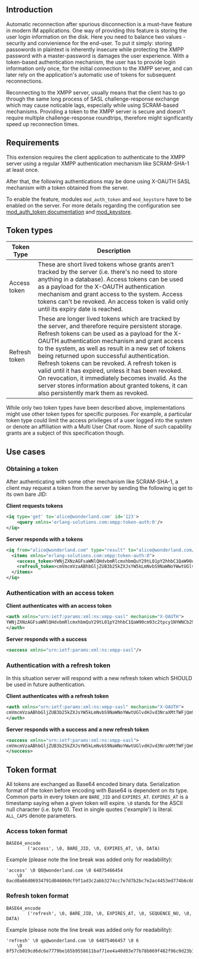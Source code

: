 ## Introduction

Automatic reconnection after spurious disconnection is a must-have feature in modern IM applications. 
One way of providing this feature is storing the user login information on the disk. 
Here you need to balance two values - security and convienience for the end-user. 
To put it simply: storing passowords in plaintext is inherently insecure while protecting the XMPP password with a master-password is damages the user experience.
With a token-based authentication mechanism, the user has to provide login information only once, for the initial connection to the XMPP server, and can later rely on the application's automatic use of tokens for subsequent reconnections.

Reconnecting to the XMPP server, usually means that the client has to go through the same long process of SASL challenge-response exchange which may cause noticable lags, especially while using SCRAM-based mechanisms. 
Providing a token to the XMPP server is secure and doesn't require multiple challenge-response roundtrips, therefore might significantly speed up reconnection times.

## Requirements

This extension requires the client application to authenticate to the XMPP server using a regular XMPP authentication mechanism like SCRAM-SHA-1 at least once.

After that, the following authentications may be done using X-OAUTH SASL mechanism with a token obtained from the server.

To enable the feature, modules `mod_auth_token` and `mod_keystore` have to be enabled on the server. For more details regarding the configuration see [mod_auth_token documentation](../modules/mod_auth_token.md) and [mod_keystore](../modules/mod_keystore.md).

## Token types

| Token Type | Description |
| ---------  | ----------- |
| Access token | These are short lived tokens whose grants aren't tracked by the server (i.e. there's no need to store anything in a database). Access tokens can be used as a payload for the X-OAUTH authentication mechanism and grant access to the system. Access tokens can't be revoked. An access token is valid only until its expiry date is reached. |
| Refresh token | These are longer lived tokens which are tracked by the server, and therefore require persistent storage. Refresh tokens can be used as a payload for the X-OAUTH authentication mechanism and grant access to the system, as well as result in a new set of tokens being returned upon successful authentication. Refresh tokens can be revoked. A refresh token is valid until it has expired, unless it has been revoked. On revocation, it immediately becomes invalid. As the server stores information about granted tokens, it can also persistently mark them as revoked. |

While only two token types have been described above, implementations might use other token types for specific purposes. 
For example, a particular token type could limit the access privileges of a user logged into the system or denote an affiliation with a Multi User Chat room. 
None of such capability grants are a subject of this specification though.

## Use cases

### Obtaining a token

After authenticating with some other mechanism like SCRAM-SHA-1, a client may request a token from the server by sending the following iq get to its own bare JID:

**Client requests tokens**

```xml
<iq type='get' to='alice@wonderland.com' id='123'>
    <query xmlns='erlang-solutions.com:xmpp:token-auth:0'/>
</iq>
```

**Server responds with a tokens**

```xml
<iq from="alice@wonderland.com" type="result" to="alice@wonderland.com/resource" id="123">
  <items xmlns="erlang-solutions.com:xmpp:token-auth:0">
    <access_token>YWNjZXNzAGFsaWNlQHdvbmRlcmxhbmQuY29tL01pY2hhbC1QaW90cm93c2tpcy1NYWNCb29rLVBybwA2MzYyMTg4Mzc2NAA4M2QwNzNiZjBkOGJlYzVjZmNkODgyY2ZlMzkyZWM5NGIzZjA4ODNlNDI4ZjQzYjc5MGYxOWViM2I2ZWJlNDc0ODc3MDkxZTIyN2RhOGMwYTk2ZTc5ODBhNjM5NjE1Zjk=</access_token>
    <refresh_token>cmVmcmVzaABhbGljZUB3b25kZXJsYW5kLmNvbS9NaWNoYWwtUGlvdHJvd3NraXMtTWFjQm9vay1Qcm8ANjM2MjMwMDYxODQAMQAwZGQxOGJjODhkMGQ0N2MzNTBkYzAwYjcxZjMyZDVmOWIwOTljMmI1ODU5MmNhN2QxZGFmNWFkNGM0NDQ2ZGU2MWYxYzdhNTJjNDUyMGI5YmIxNGIxNTMwMTE4YTM1NTc=</refresh_token>
  </items>
</iq>
```

### Authentication with an access token

**Client authenticates with an access token**

```xml
<auth xmlns="urn:ietf:params:xml:ns:xmpp-sasl" mechanism="X-OAUTH">
YWNjZXNzAGFsaWNlQHdvbmRlcmxhbmQuY29tL01pY2hhbC1QaW90cm93c2tpcy1NYWNCb29rLVBybwA2MzYyMTg4Mzc2NAA4M2QwNzNiZjBkOGJlYzVjZmNkODgyY2ZlMzkyZWM5NGIzZjA4ODNlNDI4ZjQzYjc5MGYxOWViM2I2ZWJlNDc0ODc3MDkxZTIyN2RhOGMwYTk2ZTc5ODBhNjM5NjE1Zjk=
</auth>
```
**Server responds with a success**

```xml
<success xmlns="urn:ietf:params:xml:ns:xmpp-sasl"/>
```

### Authentication with a refresh token

In this situation server will respond with a new refresh token which SHOULD be used in future authentication.

**Client authenticates with a refresh token**

```xml
<auth xmlns="urn:ietf:params:xml:ns:xmpp-sasl" mechanism="X-OAUTH">
cmVmcmVzaABhbGljZUB3b25kZXJsYW5kLmNvbS9NaWNoYWwtUGlvdHJvd3NraXMtTWFjQm9vay1Qcm8ANjM2MjMwMDYxODQAMQAwZGQxOGJjODhkMGQ0N2MzNTBkYzAwYjcxZjMyZDVmOWIwOTljMmI1ODU5MmNhN2QxZGFmNWFkNGM0NDQ2ZGU2MWYxYzdhNTJjNDUyMGI5YmIxNGIxNTMwMTE4YTM1NTc=
</auth>
```

**Server responds with a success and a new refresh token**

```xml
<success xmlns="urn:ietf:params:xml:ns:xmpp-sasl">
cmVmcmVzaABhbGljZUB3b25kZXJsYW5kLmNvbS9NaWNoYWwtUGlvdHJvd3NraXMtTWFjQm9vay1Qcm8ANjM2MjMwMDYxODQAMgAwZGQxOGJjODhkMGQ0N2MzNTBkYzAwYjcxZjMyZDVmOWIwOTljMmI1ODU5MmNhN2QxZGFmNWFkNGM0NDQ2ZGU2MWYxYzdhNTJjNDUyMGI5YmIxNGIxNTMwMTE4YTM1NTc=
</success>
```

## Token format

All tokens are exchanged as Base64 encoded binary data. 
Serialization format of the token before encoding with Base64 is dependent on its type. 
Common parts in every token are `BARE_JID` and `EXPIRES_AT`. `EXPIRES_AT` is a timestamp saying when a given token will expire. `\0` stands for the ASCII null character (i.e. byte 0).
Text in single quotes ('example') is literal. 
`ALL_CAPS` denote parameters.

### Access token format

```
BASE64_encode
        ('access', \0, BARE_JID, \0, EXPIRES_AT, \0, DATA)
```

Example (please note the line break was added only for readability):

```
'access' \0 Q8@wonderland.com \0 64875466454
    \0 0acd0a66d06934791d046060cf9f1ad3c2abb3274cc7e7d7b2bc7e2ac4453ed774b6c6813b40ebec2bbc3774d59d4087
```

### Refresh token format

```
BASE64_encode
        ('refresh', \0, BARE_JID, \0, EXPIRES_AT, \0, SEQUENCE_NO, \0, DATA)
```

Example (please note the line break was added only for readability):

```
'refresh' \0 qp@wonderland.com \0 64875466457 \0 6
    \0 8f57cb019cd6dc6e7779be165b9558611baf71ee4a40d03e77b78b069f482f96c9d23b1ac1ef69f64c1a1db3d36a96ad
```
